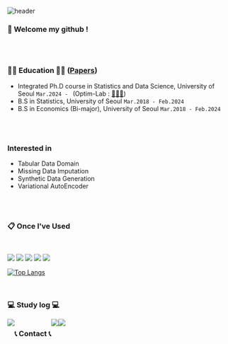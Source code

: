 ![header](https://capsule-render.vercel.app/api?type=cylinder&color=E97451&height=150&section=header&text=ImJaeSung&fontColor=ffffff&fontSize=70&animation=fadeIn&fontAlignY=55&desc=%20&descAlignY=62&descAlign=62)
  
###  :wave: Welcome my github !
 <br/>
 <br/>
  
### ✍🏻 Education ✍🏻 ([Papers](https://scholar.google.com/citations?hl=ko&user=JohjFhkAAAAJ))
- Integrated Ph.D course in Statistics and Data Science, University of Seoul `Mar.2024 - ` (Optim-Lab : [👨🏻‍🏫](http://ranking.uos.ac.kr))
- B.S in Statistics, University of Seoul `Mar.2018 - Feb.2024`
- B.S in Economics (Bi-major), University of Seoul `Mar.2018 - Feb.2024`

<br/>
<br/>

### Interested in
- Tabular Data Domain
- Missing Data Imputation
- Synthetic Data Generation
- Variational AutoEncoder

<br/>
<br/>

###  :clipboard: Once I've Used 
  
<br/>

<img src="https://img.shields.io/badge/python-ffd849?style=for-the-badge&logo=python&logoColor=white"> <img src="https://img.shields.io/badge/R-75aadb?style=for-the-badge&logo=R&logoColor=white"> <img src="https://img.shields.io/badge/MySQL-f29111?style=for-the-badge&logo=MySQL&logoColor=white"> <img src="https://img.shields.io/badge/github-333333?style=for-the-badge&logo=github&logoColor=white"> <img src="https://img.shields.io/badge/VSCode-007ACC?style=for-the-badge&logo=VisualStudioCode&logoColor=white">


[![Top Langs](https://github-readme-stats.vercel.app/api/top-langs/?username=ImJaeSung&layout=compact)](https://github.com/깃허브아이디/github-readme-stats)

 
   <br/>   

### 💻 Study log 💻
<div style="display:flex; flex-direction:row;">
    <a href="https://holy-jjjae.tistory.com/">
        <img src="https://img.shields.io/badge/Tistory-000000?style=for-the-badge&logo=Tistory&logoColor=white"> 
    </a>
<br/>
<!--
![Anurag's GitHub stats](https://github-readme-stats.vercel.app/api?username=ImJaeSung&show_icons=true&theme=radical)
-->
   <br/>
   
### 📞 Contact 📞
<div style="display:flex; flex-direction:row;">
    <a href="mailto:wotjd1410@gmail.com">
        <img src="https://img.shields.io/badge/Gmail-EA4335?style=for-the-badge&logo=Gmail&logoColor=white"> 
    </a>
    <a href="https://www.instagram.com/holy_jjjae/">
        <img src="https://img.shields.io/badge/Instagram-E4405F?style=for-the-badge&logo=Instagram&logoColor=white"> 
    </a>
